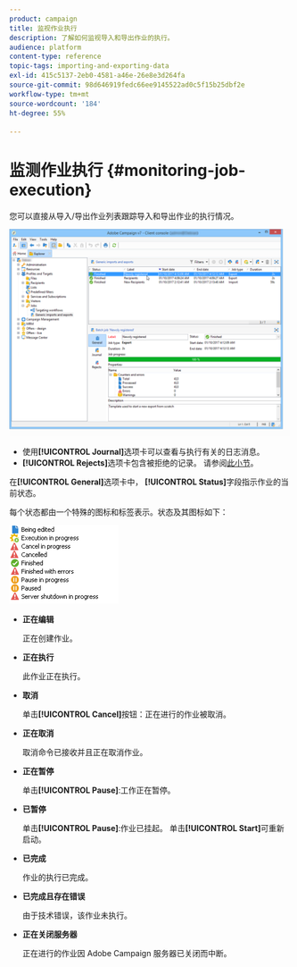 ```yaml
---
product: campaign
title: 监视作业执行
description: 了解如何监视导入和导出作业的执行。
audience: platform
content-type: reference
topic-tags: importing-and-exporting-data
exl-id: 415c5137-2eb0-4581-a46e-26e8e3d264fa
source-git-commit: 98d646919fedc66ee9145522ad0c5f15b25dbf2e
workflow-type: tm+mt
source-wordcount: '184'
ht-degree: 55%

---
```


# 监测作业执行 {#monitoring-job-execution}

您可以直接从导入/导出作业列表跟踪导入和导出作业的执行情况。

![](assets/s_ncs_user_export_list_and_details.png)

* 使用&#x200B;**[!UICONTROL Journal]**&#x200B;选项卡可以查看与执行有关的日志消息。
* **[!UICONTROL Rejects]**&#x200B;选项卡包含被拒绝的记录。 请参阅[此小节](../../platform/using/executing-import-jobs.md#behavior-in-the-event-of-an-error)。

在&#x200B;**[!UICONTROL General]**&#x200B;选项卡中， **[!UICONTROL Status]**&#x200B;字段指示作业的当前状态。

每个状态都由一个特殊的图标和标签表示。状态及其图标如下：

![](assets/s_ncs_user_export_status.png)

* **正在编辑**

   正在创建作业。

* **正在执行**

   此作业正在执行。

* **取消**

   单击&#x200B;**[!UICONTROL Cancel]**&#x200B;按钮：正在进行的作业被取消。

* **正在取消**

   取消命令已接收并且正在取消作业。

* **正在暂停**

   单击&#x200B;**[!UICONTROL Pause]**:工作正在暂停。

* **已暂停**

   单击&#x200B;**[!UICONTROL Pause]**:作业已挂起。 单击&#x200B;**[!UICONTROL Start]**&#x200B;可重新启动。

* **已完成**

   作业的执行已完成。

* **已完成且存在错误**

   由于技术错误，该作业未执行。

* **正在关闭服务器**

   正在进行的作业因 Adobe Campaign 服务器已关闭而中断。
